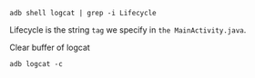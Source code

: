 
```
adb shell logcat | grep -i Lifecycle
```

Lifecycle is the string `tag` we specify in `the MainActivity.java`.

Clear buffer of logcat

```
adb logcat -c
```